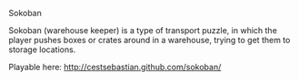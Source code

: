 Sokoban

Sokoban (warehouse keeper) is a type of transport puzzle, in which the player pushes boxes or crates around in a warehouse, trying to get them to storage locations.

Playable here: http://cestsebastian.github.com/sokoban/
